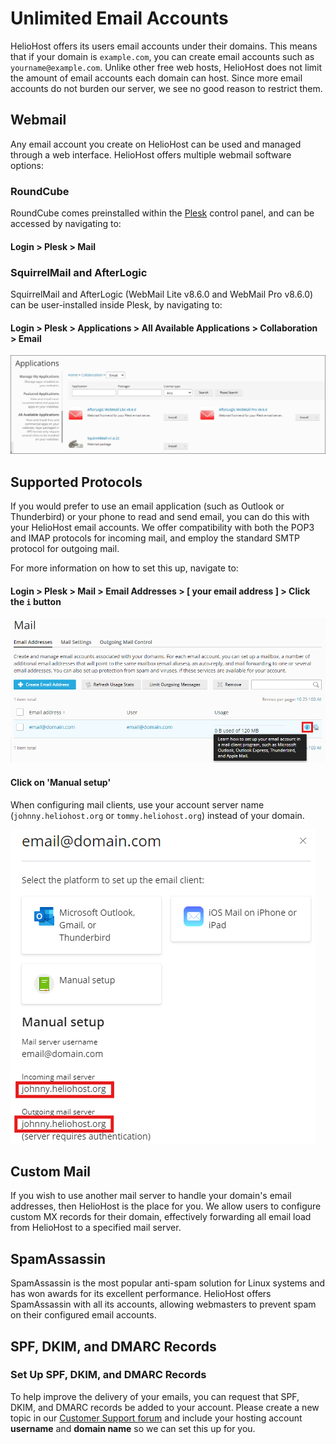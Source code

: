 # Unlimited Email Accounts

HelioHost offers its users email accounts under their domains. This means that if your domain is `example.com`, you can create email accounts such as `yourname@example.com`. Unlike other free web hosts, HelioHost does not limit the amount of email accounts each domain can host. Since more email accounts do not burden our server, we see no good reason to restrict them.

## Webmail

Any email account you create on HelioHost can be used and managed through a web interface. HelioHost offers multiple webmail software options: 

### RoundCube

RoundCube comes preinstalled within the [Plesk](../management/how-to-access-plesk.md) control panel, and can be accessed by navigating to:

#### Login > Plesk > Mail 

### SquirrelMail and AfterLogic

SquirrelMail and AfterLogic (WebMail Lite v8.6.0 and WebMail Pro v8.6.0) can be user-installed inside Plesk, by navigating to:

#### Login > Plesk > Applications > All Available Applications > Collaboration > Email

![](../.gitbook/assets/plesk-install-email-service.png)

## Supported Protocols

If you would prefer to use an email application (such as Outlook or Thunderbird) or your phone to read and send email, you can do this with your HelioHost email accounts. We offer compatibility with both the POP3 and IMAP protocols for incoming mail, and employ the standard SMTP protocol for outgoing mail. 

For more information on how to set this up, navigate to:

#### Login > Plesk > Mail > Email Addresses > [ your email address ] > Click the `i` button

![](../.gitbook/assets/plesk-setup-email-on-device.png)

#### Click on 'Manual setup' 
<!-- TODO: Add Morty as an option once released -->
When configuring mail clients, use your account server name (`johnny.heliohost.org` or `tommy.heliohost.org`) instead of your domain.

![](../.gitbook/assets/plesk-setup-email-on-device-2.png)

## Custom Mail

If you wish to use another mail server to handle your domain's email addresses, then HelioHost is the place for you. We allow users to configure custom MX records for their domain, effectively forwarding all email load from HelioHost to a specified mail server.

## SpamAssassin

SpamAssassin is the most popular anti-spam solution for Linux systems and has won awards for its excellent performance. HelioHost offers SpamAssassin with all its accounts, allowing webmasters to prevent spam on their configured email accounts.

## SPF, DKIM, and DMARC Records 

### Set Up SPF, DKIM, and DMARC Records

To help improve the delivery of your emails, you can request that SPF, DKIM, and DMARC records be added to your account. Please create a new topic in our [Customer Support forum](https://helionet.org/index/forum/45-customer-service/?do=add) and include your hosting account **username** and **domain name** so we can set this up for you.